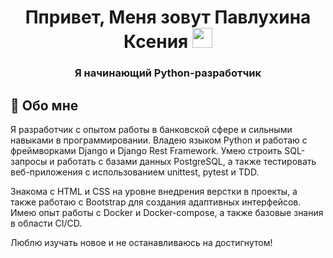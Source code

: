 <h1 align="center">Ппривет, Меня зовут Павлухина Ксения</a> 
<img src="https://github.com/blackcater/blackcater/raw/main/images/Hi.gif" height="32"/></h1>
<h3 align="center">Я начинающий Python-разработчик</h3>

## 🚀 Обо мне

Я разработчик с опытом работы в банковской сфере и сильными навыками в программировании. Владею языком Python и работаю с фреймворками Django и Django Rest Framework. Умею строить SQL-запросы и работать с базами данных PostgreSQL, а также тестировать веб-приложения с использованием unittest, pytest и TDD.

Знакома с HTML и CSS на уровне внедрения верстки в проекты, а также работаю с Bootstrap для создания адаптивных интерфейсов. Имею опыт работы с Docker и Docker-compose, а также базовые знания в области CI/CD.

Люблю изучать новое и не останавливаюсь на достигнутом!
